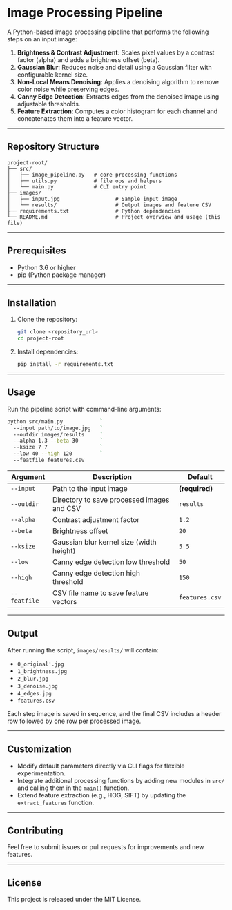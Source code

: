 # Image Processing Pipeline

A Python-based image processing pipeline that performs the following steps on an input image:

1. **Brightness & Contrast Adjustment**: Scales pixel values by a contrast factor (alpha) and adds a brightness offset (beta).
2. **Gaussian Blur**: Reduces noise and detail using a Gaussian filter with configurable kernel size.
3. **Non-Local Means Denoising**: Applies a denoising algorithm to remove color noise while preserving edges.
4. **Canny Edge Detection**: Extracts edges from the denoised image using adjustable thresholds.
5. **Feature Extraction**: Computes a color histogram for each channel and concatenates them into a feature vector.

---

## Repository Structure

```
project-root/
├── src/
│   ├── image_pipeline.py   # core processing functions
│   ├── utils.py            # file ops and helpers
│   └── main.py             # CLI entry point
├── images/
│   ├── input.jpg                  # Sample input image
│   └── results/                   # Output images and feature CSV
├── requirements.txt               # Python dependencies
└── README.md                      # Project overview and usage (this file)
```

---

## Prerequisites

* Python 3.6 or higher
* pip (Python package manager)

---

## Installation

1. Clone the repository:

   ```bash
   git clone <repository_url>
   cd project-root
   ```
2. Install dependencies:

   ```bash
   pip install -r requirements.txt
   ```

---

## Usage

Run the pipeline script with command-line arguments:

```bash
python src/main.py            `
  --input path/to/image.jpg   `
  --outdir images/results     `
  --alpha 1.3 --beta 30       `
  --ksize 7 7                 `
  --low 40 --high 120         `
  --featfile features.csv
```

| Argument     | Description                                | Default        |
| ------------ | ------------------------------------------ | -------------- |
| `--input`    | Path to the input image                    | **(required)** |
| `--outdir`   | Directory to save processed images and CSV | `results`      |
| `--alpha`    | Contrast adjustment factor                 | `1.2`          |
| `--beta`     | Brightness offset                          | `20`           |
| `--ksize`    | Gaussian blur kernel size (width height)   | `5 5`          |
| `--low`      | Canny edge detection low threshold         | `50`           |
| `--high`     | Canny edge detection high threshold        | `150`          |
| `--featfile` | CSV file name to save feature vectors      | `features.csv` |

---

## Output

After running the script, `images/results/` will contain:

* `0_original'.jpg`
* `1_brightness.jpg`
* `2_blur.jpg`
* `3_denoise.jpg`
* `4_edges.jpg`
* `features.csv`

Each step image is saved in sequence, and the final CSV includes a header row followed by one row per processed image.

---

## Customization

* Modify default parameters directly via CLI flags for flexible experimentation.
* Integrate additional processing functions by adding new modules in `src/` and calling them in the `main()` function.
* Extend feature extraction (e.g., HOG, SIFT) by updating the `extract_features` function.

---

## Contributing

Feel free to submit issues or pull requests for improvements and new features.

---

## License

This project is released under the MIT License.

